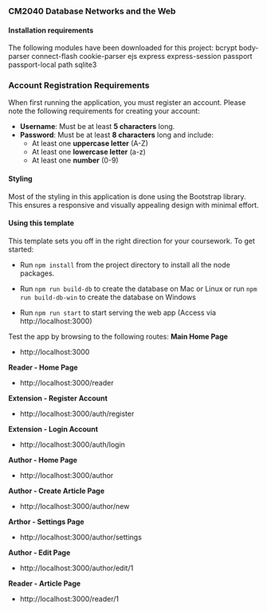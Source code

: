 ### CM2040 Database Networks and the Web
#### Installation requirements
The following modules have been downloaded for this project:
bcrypt
body-parser
connect-flash
cookie-parser
ejs
express
express-session
passport
passport-local
path
sqlite3

### Account Registration Requirements

When first running the application, you must register an account. Please note the following requirements for creating your account:

- **Username**: Must be at least **5 characters** long.
- **Password**: Must be at least **8 characters** long and include:
  - At least one **uppercase letter** (A-Z)
  - At least one **lowercase letter** (a-z)
  - At least one **number** (0-9)

#### Styling
Most of the styling in this application is done using the Bootstrap library. This ensures a responsive and visually appealing design with minimal effort.

#### Using this template

This template sets you off in the right direction for your coursework. To get started:

- Run `npm install` from the project directory to install all the node packages.

- Run `npm run build-db` to create the database on Mac or Linux
  or run `npm run build-db-win` to create the database on Windows

- Run `npm run start` to start serving the web app (Access via http://localhost:3000)

Test the app by browsing to the following routes:
**Main Home Page**
- http://localhost:3000

**Reader - Home Page**
- http://localhost:3000/reader

**Extension - Register Account**
- http://localhost:3000/auth/register

**Extension - Login Account**
- http://localhost:3000/auth/login

**Author - Home Page**
- http://localhost:3000/author

**Author - Create Article Page**
- http://localhost:3000/author/new

**Arthor - Settings Page**
- http://localhost:3000/author/settings

**Author - Edit Page**
- http://localhost:3000/author/edit/1

**Reader - Article Page**
- http://localhost:3000/reader/1
